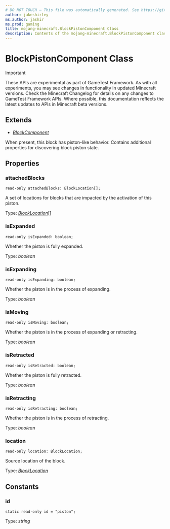 ```yaml
---
# DO NOT TOUCH — This file was automatically generated. See https://github.com/Mojang/MinecraftApiDocsGenerator to modify descriptions, examples, etc.
author: jakeshirley
ms.author: jashir
ms.prod: gaming
title: mojang-minecraft.BlockPistonComponent Class
description: Contents of the mojang-minecraft.BlockPistonComponent class.
---
```

# BlockPistonComponent Class
>[!IMPORTANT]
>These APIs are experimental as part of GameTest Framework. As with all experiments, you may see changes in functionality in updated Minecraft versions. Check the Minecraft Changelog for details on any changes to GameTest Framework APIs. Where possible, this documentation reflects the latest updates to APIs in Minecraft beta versions.

## Extends
- [*BlockComponent*](BlockComponent.md)

When present, this block has piston-like behavior. Contains additional properties for discovering block piston state.

## Properties

### **attachedBlocks**
`read-only attachedBlocks: BlockLocation[];`

A set of locations for blocks that are impacted by the activation of this piston.

Type: [*BlockLocation*](BlockLocation.md)[]

### **isExpanded**
`read-only isExpanded: boolean;`

Whether the piston is fully expanded.

Type: *boolean*

### **isExpanding**
`read-only isExpanding: boolean;`

Whether the piston is in the process of expanding.

Type: *boolean*

### **isMoving**
`read-only isMoving: boolean;`

Whether the piston is in the process of expanding or retracting.

Type: *boolean*

### **isRetracted**
`read-only isRetracted: boolean;`

Whether the piston is fully retracted.

Type: *boolean*

### **isRetracting**
`read-only isRetracting: boolean;`

Whether the piston is in the process of retracting.

Type: *boolean*

### **location**
`read-only location: BlockLocation;`

Source location of the block.

Type: [*BlockLocation*](BlockLocation.md)

## Constants

### **id**
`static read-only id = "piston";`

Type: *string*
